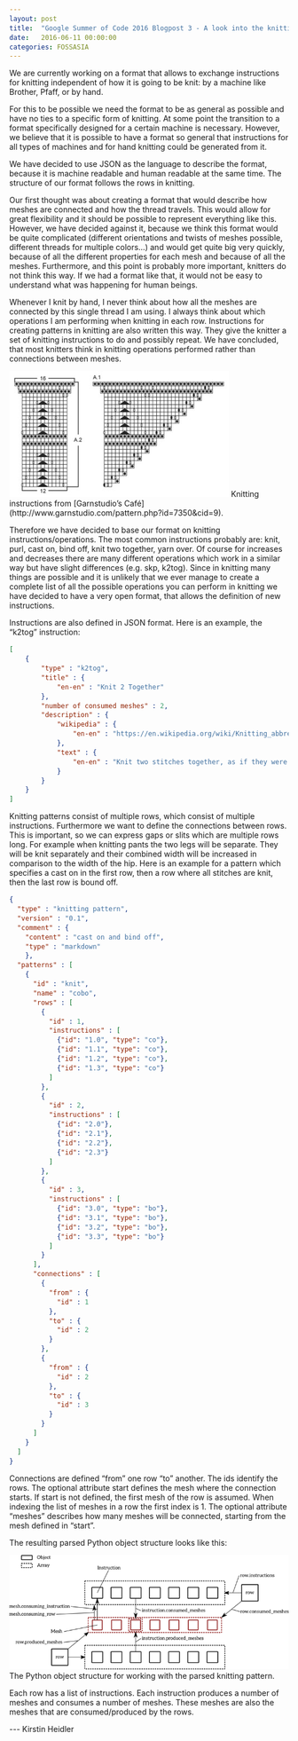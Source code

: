 ```yaml
---
layout: post
title:  "Google Summer of Code 2016 Blogpost 3 - A look into the knitting pattern format"
date:   2016-06-11 00:00:00
categories: FOSSASIA
---
```


We are currently working on a format that allows to exchange instructions for knitting independent of how it is going to be knit: by a machine like Brother, Pfaff, or by hand.

For this to be possible we need the format to be as general as possible and have no ties to a specific form of knitting. At some point the transition to a format specifically designed for a certain machine is necessary. However, we believe that it is possible to have a format so general that instructions for all types of machines and for hand knitting could be generated from it.

We have decided to use JSON as the language to describe the format, because it is machine readable and human readable at the same time.
The structure of our format follows the rows in knitting.

Our first thought was about creating a format that would describe how meshes are connected and how the thread travels. This would allow for great flexibility and it should be possible to represent everything like this. However, we have decided against it, because we think this format would be quite complicated (different orientations and twists of meshes possible, different threads for multiple colors…) and would get quite big very quickly, because of all the different properties for each mesh and because of all the meshes. Furthermore, and this point is probably more important, knitters do not think this way. If we had a format like that, it would not be easy to understand what was happening for human beings.

Whenever I knit by hand, I never think about how all the meshes are connected by this single thread I am using. I always think about which operations I am performing when knitting in each row. Instructions for creating patterns in knitting are also written this way. They give the knitter a set of knitting instructions to do and possibly repeat. We have concluded, that most knitters think in knitting operations performed rather than connections between meshes.

<img src="/assets/posts/17-diag.jpg">
Knitting instructions from [Garnstudio’s Café](http://www.garnstudio.com/pattern.php?id=7350&cid=9).

Therefore we have decided to base our format on knitting instructions/operations. The most common instructions probably are: knit, purl, cast on, bind off, knit two together, yarn over. Of course for increases and decreases there are many different operations which work in a similar way but have slight differences (e.g. skp, k2tog).
Since in knitting many things are possible and it is unlikely that we ever manage to create a complete list of all the possible operations you can perform in knitting we have decided to have a very open format, that allows the definition of new instructions.

Instructions are also defined in JSON format. Here is an example, the “k2tog” instruction:

```json
[
    {
        "type" : "k2tog",
        "title" : {
            "en-en" : "Knit 2 Together"
        },
        "number of consumed meshes" : 2,
        "description" : {
            "wikipedia" : {
                "en-en" : "https://en.wikipedia.org/wiki/Knitting_abbreviations#Types_of_knitting_abbreviations"
            },
            "text" : {
                "en-en" : "Knit two stitches together, as if they were one stitch."
            }
        }
    }
]
``` 

Knitting patterns consist of multiple rows, which consist of multiple instructions. Furthermore we want to define the connections between rows. This is important, so we can express gaps or slits which are multiple rows long. For example when knitting pants the two legs will be separate. They will be knit separately and their combined width will be increased in comparison to the width of the hip.
Here is an example for a pattern which specifies a cast on in the first row, then a row where all stitches are knit, then the last row is bound off.

```json
{
  "type" : "knitting pattern",
  "version" : "0.1",
  "comment" : {
    "content" : "cast on and bind off",
    "type" : "markdown"
    },
  "patterns" : [
    {
      "id" : "knit",
      "name" : "cobo",
      "rows" : [
        {
          "id" : 1,
          "instructions" : [
            {"id": "1.0", "type": "co"},
            {"id": "1.1", "type": "co"},
            {"id": "1.2", "type": "co"},
            {"id": "1.3", "type": "co"}
          ]
        },
        {
          "id" : 2,
          "instructions" : [
            {"id": "2.0"},
            {"id": "2.1"},
            {"id": "2.2"},
            {"id": "2.3"}
          ]
        },
        {
          "id" : 3,
          "instructions" : [
            {"id": "3.0", "type": "bo"},
            {"id": "3.1", "type": "bo"},
            {"id": "3.2", "type": "bo"},
            {"id": "3.3", "type": "bo"}
          ]
        }
      ],
      "connections" : [
        {
          "from" : {
            "id" : 1
          }, 
          "to" : {
            "id" : 2
          }
        },
        {
          "from" : {
            "id" : 2
          }, 
          "to" : {
            "id" : 3
          }
        }
      ]
    }
  ]
}
```

Connections are defined “from” one row “to” another.  The ids identify the rows. The optional attribute start defines the mesh where the connection starts. If start is not defined, the first mesh of the row is assumed. When indexing the list of meshes in a row the first index is 1. The optional attribute “meshes” describes how many meshes will be connected, starting from the mesh defined in “start”.

The resulting parsed Python object structure looks like this:

<img src="/assets/posts/row-model.png">
The Python object structure for working with the parsed knitting pattern.

Each row has a list of instructions. Each instruction produces a number of meshes and consumes a number of meshes. These meshes are also the meshes that are consumed/produced by the rows.

--- Kirstin Heidler
